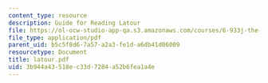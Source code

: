 ```yaml
---
content_type: resource
description: Guide for Reading Latour
file: https://ol-ocw-studio-app-qa.s3.amazonaws.com/courses/6-933j-the-structure-of-engineering-revolutions-fall-2001/3b944a43518ec33d7284a52b6fea1a4e_latour.pdf
file_type: application/pdf
parent_uid: b5c5f8d6-7a57-a2a3-fe1d-a6db41d06009
resourcetype: Document
title: latour.pdf
uid: 3b944a43-518e-c33d-7284-a52b6fea1a4e
---
```

